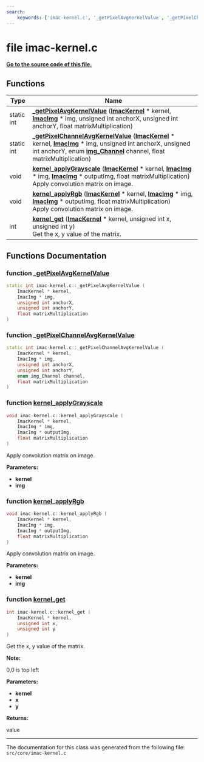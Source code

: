 ```yaml
---
search:
    keywords: ['imac-kernel.c', '_getPixelAvgKernelValue', '_getPixelChannelAvgKernelValue', 'kernel_applyGrayscale', 'kernel_applyRgb', 'kernel_get']
---
```


# file imac-kernel.c

**[Go to the source code of this file.](imac-kernel_8c_source.md)**
## Functions

|Type|Name|
|-----|-----|
|static int|[**\_getPixelAvgKernelValue**](imac-kernel_8c.md#1a00e9a972ee6fb141dcb125a4641b9078) (**[ImacKernel](struct_imac_kernel.md)** \* kernel, **[ImacImg](struct_imac_img.md)** \* img, unsigned int anchorX, unsigned int anchorY, float matrixMultiplication) |
|static int|[**\_getPixelChannelAvgKernelValue**](imac-kernel_8c.md#1a209e74c92e421be7105c099029e28682) (**[ImacKernel](struct_imac_kernel.md)** \* kernel, **[ImacImg](struct_imac_img.md)** \* img, unsigned int anchorX, unsigned int anchorY, enum **[img\_Channel](imac-img_8h.md#1a415ca2e37928df0e87062550612407a1)** channel, float matrixMultiplication) |
|void|[**kernel\_applyGrayscale**](imac-kernel_8c.md#1a2c2f5ebf76509bb4ed1d66332ab83c2f) (**[ImacKernel](struct_imac_kernel.md)** \* kernel, **[ImacImg](struct_imac_img.md)** \* img, **[ImacImg](struct_imac_img.md)** \* outputImg, float matrixMultiplication) <br>Apply convolution matrix on image. |
|void|[**kernel\_applyRgb**](imac-kernel_8c.md#1aca5ea2decf6bcef9333b435e9d4aa451) (**[ImacKernel](struct_imac_kernel.md)** \* kernel, **[ImacImg](struct_imac_img.md)** \* img, **[ImacImg](struct_imac_img.md)** \* outputImg, float matrixMultiplication) <br>Apply convolution matrix on image. |
|int|[**kernel\_get**](imac-kernel_8c.md#1a4e7321ddb7f98f5a6ce119e2bba16690) (**[ImacKernel](struct_imac_kernel.md)** \* kernel, unsigned int x, unsigned int y) <br>Get the x, y value of the matrix. |


## Functions Documentation

### function <a id="1a00e9a972ee6fb141dcb125a4641b9078" href="#1a00e9a972ee6fb141dcb125a4641b9078">\_getPixelAvgKernelValue</a>

```cpp
static int imac-kernel.c::_getPixelAvgKernelValue (
    ImacKernel * kernel,
    ImacImg * img,
    unsigned int anchorX,
    unsigned int anchorY,
    float matrixMultiplication
)
```



### function <a id="1a209e74c92e421be7105c099029e28682" href="#1a209e74c92e421be7105c099029e28682">\_getPixelChannelAvgKernelValue</a>

```cpp
static int imac-kernel.c::_getPixelChannelAvgKernelValue (
    ImacKernel * kernel,
    ImacImg * img,
    unsigned int anchorX,
    unsigned int anchorY,
    enum img_Channel channel,
    float matrixMultiplication
)
```



### function <a id="1a2c2f5ebf76509bb4ed1d66332ab83c2f" href="#1a2c2f5ebf76509bb4ed1d66332ab83c2f">kernel\_applyGrayscale</a>

```cpp
void imac-kernel.c::kernel_applyGrayscale (
    ImacKernel * kernel,
    ImacImg * img,
    ImacImg * outputImg,
    float matrixMultiplication
)
```

Apply convolution matrix on image. 



**Parameters:**


* **kernel** 
* **img** 



### function <a id="1aca5ea2decf6bcef9333b435e9d4aa451" href="#1aca5ea2decf6bcef9333b435e9d4aa451">kernel\_applyRgb</a>

```cpp
void imac-kernel.c::kernel_applyRgb (
    ImacKernel * kernel,
    ImacImg * img,
    ImacImg * outputImg,
    float matrixMultiplication
)
```

Apply convolution matrix on image. 



**Parameters:**


* **kernel** 
* **img** 



### function <a id="1a4e7321ddb7f98f5a6ce119e2bba16690" href="#1a4e7321ddb7f98f5a6ce119e2bba16690">kernel\_get</a>

```cpp
int imac-kernel.c::kernel_get (
    ImacKernel * kernel,
    unsigned int x,
    unsigned int y
)
```

Get the x, y value of the matrix. 



**Note:**

0,0 is top left 




**Parameters:**


* **kernel** 
* **x** 
* **y** 



**Returns:**

value 






----------------------------------------
The documentation for this class was generated from the following file: `src/core/imac-kernel.c`
